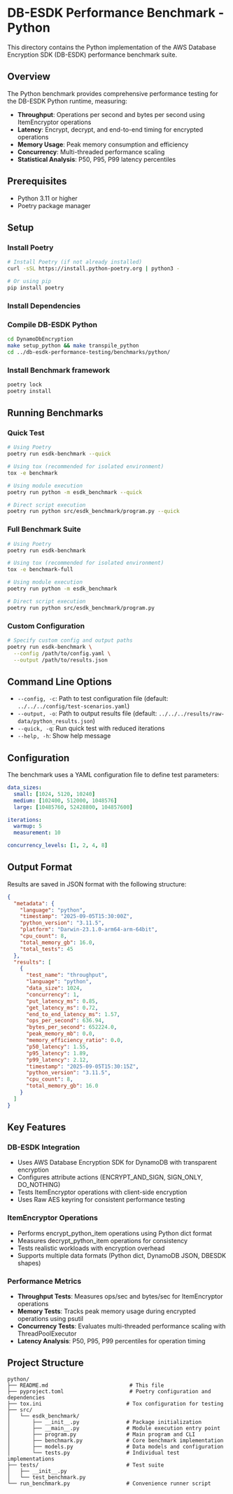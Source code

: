 # DB-ESDK Performance Benchmark - Python

This directory contains the Python implementation of the AWS Database Encryption SDK (DB-ESDK) performance benchmark suite.

## Overview

The Python benchmark provides comprehensive performance testing for the DB-ESDK Python runtime, measuring:

- **Throughput**: Operations per second and bytes per second using ItemEncryptor operations
- **Latency**: Encrypt, decrypt, and end-to-end timing for encrypted operations
- **Memory Usage**: Peak memory consumption and efficiency
- **Concurrency**: Multi-threaded performance scaling
- **Statistical Analysis**: P50, P95, P99 latency percentiles

## Prerequisites

- Python 3.11 or higher
- Poetry package manager

## Setup

### Install Poetry

```bash
# Install Poetry (if not already installed)
curl -sSL https://install.python-poetry.org | python3 -

# Or using pip
pip install poetry
```

### Install Dependencies

### Compile DB-ESDK Python 

```bash
cd DynamoDbEncryption
make setup_python && make transpile_python
cd ../db-esdk-performance-testing/benchmarks/python/
```
### Install Benchmark framework
```bash
poetry lock
poetry install
```

## Running Benchmarks

### Quick Test

```bash
# Using Poetry
poetry run esdk-benchmark --quick

# Using tox (recommended for isolated environment)
tox -e benchmark

# Using module execution
poetry run python -m esdk_benchmark --quick

# Direct script execution
poetry run python src/esdk_benchmark/program.py --quick
```

### Full Benchmark Suite

```bash
# Using Poetry
poetry run esdk-benchmark

# Using tox (recommended for isolated environment)
tox -e benchmark-full

# Using module execution
poetry run python -m esdk_benchmark

# Direct script execution
poetry run python src/esdk_benchmark/program.py
```

### Custom Configuration

```bash
# Specify custom config and output paths
poetry run esdk-benchmark \
  --config /path/to/config.yaml \
  --output /path/to/results.json
```

## Command Line Options

- `--config, -c`: Path to test configuration file (default: `../../../config/test-scenarios.yaml`)
- `--output, -o`: Path to output results file (default: `../../../results/raw-data/python_results.json`)
- `--quick, -q`: Run quick test with reduced iterations
- `--help, -h`: Show help message

## Configuration

The benchmark uses a YAML configuration file to define test parameters:

```yaml
data_sizes:
  small: [1024, 5120, 10240]
  medium: [102400, 512000, 1048576]
  large: [10485760, 52428800, 104857600]

iterations:
  warmup: 5
  measurement: 10

concurrency_levels: [1, 2, 4, 8]
```

## Output Format

Results are saved in JSON format with the following structure:

```json
{
  "metadata": {
    "language": "python",
    "timestamp": "2025-09-05T15:30:00Z",
    "python_version": "3.11.5",
    "platform": "Darwin-23.1.0-arm64-arm-64bit",
    "cpu_count": 8,
    "total_memory_gb": 16.0,
    "total_tests": 45
  },
  "results": [
    {
      "test_name": "throughput",
      "language": "python",
      "data_size": 1024,
      "concurrency": 1,
      "put_latency_ms": 0.85,
      "get_latency_ms": 0.72,
      "end_to_end_latency_ms": 1.57,
      "ops_per_second": 636.94,
      "bytes_per_second": 652224.0,
      "peak_memory_mb": 0.0,
      "memory_efficiency_ratio": 0.0,
      "p50_latency": 1.55,
      "p95_latency": 1.89,
      "p99_latency": 2.12,
      "timestamp": "2025-09-05T15:30:15Z",
      "python_version": "3.11.5",
      "cpu_count": 8,
      "total_memory_gb": 16.0
    }
  ]
}
```

## Key Features

### DB-ESDK Integration

- Uses AWS Database Encryption SDK for DynamoDB with transparent encryption
- Configures attribute actions (ENCRYPT_AND_SIGN, SIGN_ONLY, DO_NOTHING)
- Tests ItemEncryptor operations with client-side encryption
- Uses Raw AES keyring for consistent performance testing

### ItemEncryptor Operations

- Performs encrypt_python_item operations using Python dict format
- Measures decrypt_python_item operations for consistency
- Tests realistic workloads with encryption overhead
- Supports multiple data formats (Python dict, DynamoDB JSON, DBESDK shapes)

### Performance Metrics

- **Throughput Tests**: Measures ops/sec and bytes/sec for ItemEncryptor operations
- **Memory Tests**: Tracks peak memory usage during encrypted operations using psutil
- **Concurrency Tests**: Evaluates multi-threaded performance scaling with ThreadPoolExecutor
- **Latency Analysis**: P50, P95, P99 percentiles for operation timing

## Project Structure

```
python/
├── README.md                          # This file
├── pyproject.toml                     # Poetry configuration and dependencies
├── tox.ini                           # Tox configuration for testing
├── src/
│   └── esdk_benchmark/
│       ├── __init__.py               # Package initialization
│       ├── __main__.py               # Module execution entry point
│       ├── program.py                # Main program and CLI
│       ├── benchmark.py              # Core benchmark implementation
│       ├── models.py                 # Data models and configuration
│       └── tests.py                  # Individual test implementations
├── tests/                            # Test suite
│   ├── __init__.py
│   └── test_benchmark.py
└── run_benchmark.py                  # Convenience runner script
```
